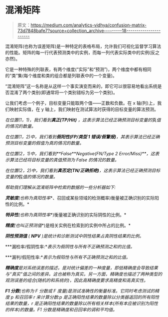 # 混淆矩阵

> 原文：<https://medium.com/analytics-vidhya/confusion-matrix-73d7848bafe7?source=collection_archive---------18----------------------->

混淆矩阵(也称为误差矩阵)是一种特定的表格布局，允许我们可视化监督学习算法的性能。矩阵的每一行代表预测类中的实例，而每一列代表实际类中的实例(反之亦然)。

它是一种特殊的列联表，有两个维度(“实际”和“预测”)，两个维度中都有相同的“类”集(每个维度和类的组合都是列联表中的一个变量)。

“混淆矩阵”这一名称是从这样一个事实演变而来的，即它可以很容易地看出系统是否混淆了两个类别(即通常将一个类别错标为另一个类别)。

让我们考虑一个例子，目标变量只能取两个值——正数和负数。在 x 轴(列)上，我们映射实际值，在 y 轴上，我们映射在测试算法时获得的目标变量的算法预测。

*在位置(1，1)，我们看到**真正(TP/Hit)** ，这表示算法已经正确预测目标变量的*真*值的情况的数量。*

*在位置(1，2)中，我们看到**假阳性(FP/类型 1 错误/假警报)**，其表示算法已经正确预测目标变量的假值为真的情况的数量。*

*在位置(2，1)中，我们看到**False****Negative(FN/Type 2 Error/Miss)**，这表示算法已经将目标变量的真值预测为 False 的情况的数量。*

*在位置(2，2)中，我们看到**真否定(TN/正确拒绝)**，这表示算法已经正确预测目标变量的*假*值的情况的数量。*

*帮助我们理解从混淆矩阵中检索的数据的一些分析器如下:*

***灵敏度**(也称为**真阳性率**、召回或某些领域的检测概率)衡量被正确识别的实际阳性的比例。*

***特异性**(也称为**真阴性率**)衡量被正确识别的实际阴性的比例。*

***精度**(也叫**正预测值**)是相关实例在检索到的实例中所占的比例。*

***阴性预测值** ( **NPV** )是统计和诊断测试中阴性结果占真阴性结果的比例。*

***漏检率/假阴性率:**表示为假阴性与所有不正确预测之和的比值。*

***漏判/假阳性率:**表示为假阳性与所有不正确预测之和的比值。*

***精确度**是对系统误差的描述，是对统计偏差的一种度量，即低精确度会导致结果与“真实”值之间的差异。这也被称为真实。另一方面，精确度也描述了两种类型的观测误差的组合(随机的和系统的)，因此高精确度要求高精度和高真实性。*

***F1 分数**(也称为 F 分数或 F 度量)是测试准确性的衡量标准。它同时考虑测试的精度 p 和召回率 r 来计算分数:p 是正确阳性结果的数量除以分类器返回的所有阳性结果的数量，r 是正确阳性结果的数量除以所有相关样本(所有本应被识别为阳性的样本)的数量。F1 分数是精确度和召回率的调和平均值。*